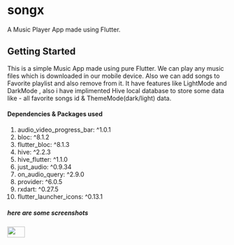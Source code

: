 # songx

A Music Player App made using Flutter.

## Getting Started
This is a simple Music App made using pure Flutter. We can play any music files which is downloaded in our mobile device.
Also we can add songs to Favorite playlist and also remove from it. It have features like LightMode and DarkMode , also i have implimented Hive local database to store some data like - all favorite songs id & ThemeMode(dark/light) data. 

#### Dependencies & Packages used

 1. audio_video_progress_bar: ^1.0.1
 2. bloc: ^8.1.2
 3. flutter_bloc: ^8.1.3
 4. hive: ^2.2.3
 5. hive_flutter: ^1.1.0
 6. just_audio: ^0.9.34
 7. on_audio_query: ^2.9.0
 8. provider: ^6.0.5
 9. rxdart: ^0.27.5
 10. flutter_launcher_icons: ^0.13.1


  ##### here are some screenshots
  <img src="![songx](https://github.com/kailasnv/songx-music-player/assets/130171990/1e3074b9-f917-490f-b980-eeb0805b5394)" height="25" width="40" />
   

